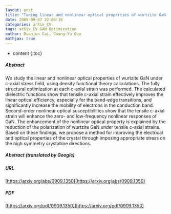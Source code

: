 ```yaml
---
layout: post
title: "Tuning linear and nonlinear optical properties of wurtzite GaN by c-axial stress"
date: 2009-09-07 22:06:18
categories: arXiv_CV
tags: arXiv_CV GAN Optimization
author: Duanjun Cai, Guang-Yu Guo
mathjax: true
---
```


* content
{:toc}

##### Abstract
We study the linear and nonlinear optical properties of wurtzite GaN under c-axial stress field, using density functional theory calculations. The fully structural optimization at each c-axial strain was performed. The calculated dielectric functions show that tensile c-axial strain effectively improves the linear optical efficiency, especially for the band-edge transitions, and significantly increase the mobility of electrons in the conduction band. Second-order nonlinear optical susceptibilities show that the tensile c-axial strain will enhance the zero- and low-frequency nonlinear responses of GaN. The enhancement of the nonlinear optical property is explained by the reduction of the polarization of wurtzite GaN under tensile c-axial strains. Based on these findings, we propose a method for improving the electrical and optical properties of the crystal through imposing appropriate stress on the high symmetry crystalline directions.

##### Abstract (translated by Google)


##### URL
[https://arxiv.org/abs/0909.1350](https://arxiv.org/abs/0909.1350)

##### PDF
[https://arxiv.org/pdf/0909.1350](https://arxiv.org/pdf/0909.1350)

